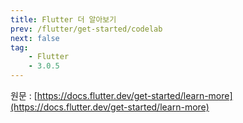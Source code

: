 ```yaml
---
title: Flutter 더 알아보기
prev: /flutter/get-started/codelab
next: false
tag:
    - Flutter
    - 3.0.5
---
```


원문 : [https://docs.flutter.dev/get-started/learn-more](https://docs.flutter.dev/get-started/learn-more)

<AdsenseB />